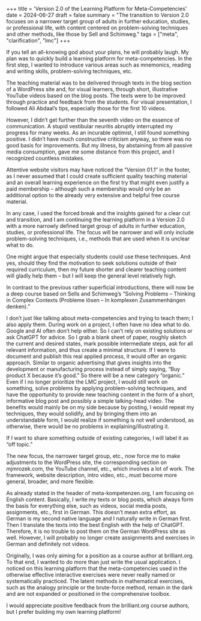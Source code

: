 +++
title = 'Version 2.0 of the Learning Platform for Meta-Competencies'
date = 2024-06-27
draft = false
summary = "The transition to Version 2.0 focuses on a narrower target group of adults in further education, studies, or professional life, with content centered on problem-solving techniques and other methods, like those by Sell and Schimweg."
tags = ["meta", "clarification", "lmc"]
+++

If you tell an all-knowing god about your plans, he will probably laugh. My plan was to quickly build a learning platform for meta-competencies. In the first step, I wanted to introduce various areas such as mnemonics, reading and writing skills, problem-solving techniques, etc.

The teaching material was to be delivered through texts in the blog section of a WordPress site and, for visual learners, through short, illustrative YouTube videos based on the blog posts. The texts were to be improved through practice and feedback from the students. For visual presentation, I followed Ali Abdaal’s tips, especially those for the first 10 videos.

However, I didn’t get further than the seventh video on the essence of communication. A stupid vestibular neuritis abruptly interrupted my progress for many weeks. As an incurable optimist, I still found something positive. I didn’t have much constructive criticism anyway, so there was no good basis for improvements. But my illness, by abstaining from all passive media consumption, gave me some distance from this project, and I recognized countless mistakes.

Attentive website visitors may have noticed the “Version 01.1” in the footer, as I never assumed that I could create sufficient quality teaching material and an overall learning experience on the first try that might even justify a paid membership – although such a membership would only be an additional option to the already very extensive and helpful free course material.

In any case, I used the forced break and the insights gained for a clear cut and transition, and I am continuing the learning platform in a Version 2.0 with a more narrowly defined target group of adults in further education, studies, or professional life. The focus will be narrower and will only include problem-solving techniques, i.e., methods that are used when it is unclear what to do.

One might argue that especially students could use these techniques. And yes, should they find the motivation to seek solutions outside of their required curriculum, then my future shorter and clearer teaching content will gladly help them – but I will keep the general level relatively high.

In contrast to the previous rather superficial introductions, there will now be a deep course based on Sells and Schimweg’s “Solving Problems – Thinking in Complex Contexts (Probleme lösen – In komplexen Zusammenhängen denken).”

I don’t just like talking about meta-competencies and trying to teach them; I also apply them. During work on a project, I often have no idea what to do. Google and AI often don’t help either. So I can’t rely on existing solutions or ask ChatGPT for advice. So I grab a blank sheet of paper, roughly sketch the current and desired states, mark possible intermediate steps, ask for all relevant information, and thus create a minimal structure. If I were to document and publish this real applied process, it would offer an organic approach. Similar to organic advertising that gives insights into the development or manufacturing process instead of simply saying, “Buy product X because it’s good.” So there will be a new category “organic.” Even if I no longer prioritize the LMC project, I would still work on something, solve problems by applying problem-solving techniques, and have the opportunity to provide new teaching content in the form of a short, informative blog post and possibly a simple talking-head video. The benefits would mainly be on my side because by posting, I would repeat my techniques, they would solidify, and by bringing them into an understandable form, I would realize if something is not well understood, as otherwise, there would be no problems in explaining/illustrating it.

If I want to share something outside of existing categories, I will label it as “off topic.”

The new focus, the narrower target group, etc., now force me to make adjustments to the WordPress site, the corresponding section on mjmrozek.com, the YouTube channel, etc., which involves a lot of work. The framework, website description, intro video, etc., must become more general, broader, and more flexible.

As already stated in the header of meta-kompetenzen.org, I am focusing on English content. Basically, I write my texts or blog posts, which always form the basis for everything else, such as videos, social media posts, assignments, etc., first in German. This doesn’t mean extra effort, as German is my second native language and I naturally write in German first. Then I translate the texts into the best English with the help of ChatGPT. Therefore, it is no trouble to post them on the German WordPress site as well. However, I will probably no longer create assignments and exercises in German and definitely not videos.

Originally, I was only aiming for a position as a course author at brilliant.org. To that end, I wanted to do more than just write the usual application. I noticed on this learning platform that the meta-competencies used in the otherwise effective interactive exercises were never really named or systematically practiced. The latent methods in mathematical exercises, such as the analogy principle or the brute-force method, remain in the dark and are not expanded or positioned in the comprehensive toolbox.

I would appreciate positive feedback from the brilliant.org course authors, but I prefer building my own learning platform!